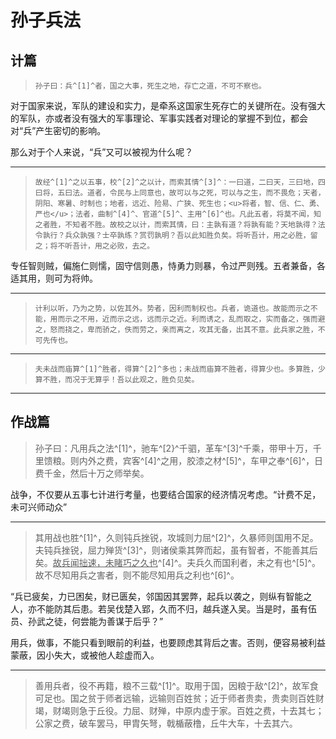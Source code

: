 # 孙子兵法

## 计篇

>     孙子曰：兵^[1]^者，国之大事，死生之地，存亡之道，不可不察也。

对于国家来说，军队的建设和实力，是牵系这国家生死存亡的关键所在。没有强大的军队，亦或者没有强大的军事理论、军事实践者对理论的掌握不到位，都会对“兵”产生密切的影响。

那么对于个人来说，“兵”又可以被视为什么呢？

[^1]: 指军队、军事

---

>     故经^[1]^之以五事，校^[2]^之以计，而索其情^[3]^：一曰道，二曰天，三曰地，四曰将，五曰法。道者，令民与上同意也，故可以与之死，可以与之生，而不畏危；天者，阴阳、寒暑、时制也；地者，远近、险易、广狭、死生也；<u>将者，智、信、仁、勇、严也</u>；法者，曲制^[4]^、官道^[5]^、主用^[6]^也。凡此五者，将莫不闻，知之者胜，不知者不胜。故校之以计，而索其情，曰：主孰有道？将孰有能？天地孰得？法令孰行？兵众孰强？士卒孰练？赏罚孰明？吾以此知胜负矣。将听吾计，用之必胜，留之；将不听吾计，用之必败，去之。

专任智则贼，偏施仁则懦，固守信则愚，恃勇力则暴，令过严则残。五者兼备，各适其用，则可为将帅。

[^1]: 度量、衡量
[^2]: 比较
[^3]: 判断胜负的情况
[^4]: 指军队的组织、编制制度
[^5]: 指将吏的任用、分工、管理制度
[^6]: 指军费、军需等方面的制度

---

>     计利以听，乃为之势，以佐其外。势者，因利而制权也。兵者，诡道也。故能而示之不能，用而示之不用，近而示之远，远而示之近。利而诱之，乱而取之，实而备之，强而避之，怒而挠之，卑而骄之，佚而劳之，亲而离之，攻其无备，出其不意。此兵家之胜，不可先传也。



---

>     夫未战而庙算^[1]^胜者，得算^[2]^多也；未战而庙算不胜者，得算少也。多算胜，少算不胜，而况于无算乎！吾以此观之，胜负见矣。



[^1]: 战略推演，战略筹备阶段进行的演绎。
[^2]: 胜算，指获胜的条件

---



## 作战篇

>   孙子曰：凡用兵之法^[1]^，驰车^[2}^千驷，革车^[3]^千乘，带甲十万，千里馈粮。则内外之费，宾客^[4]^之用，胶漆之材^[5]^，车甲之奉^[6]^，日费千金，然后十万之师举矣。

战争，不仅要从五事七计进行考量，也要结合国家的经济情况考虑。“计费不足，未可兴师动众”

[^1]: 规律、特点
[^2]: 轻型战车
[^3]: 重型战车
[^4]: 指外交方面的费用
[^5]: 泛指制作维修战车、兵器、甲胄的材料
[^6]: 指武器装备保养的费用



---

>   其用战也胜^[1]^，久则钝兵挫锐，攻城则力屈^[2]^，久暴师则国用不足。夫钝兵挫锐，屈力殚货^[3]^，则诸侯乘其弊而起，虽有智者，不能善其后矣。<u>故兵闻拙速，未睹巧之久也</u>^[4]^。夫兵久而国利者，未之有也^[5]^。故不尽知用兵之害者，则不能尽知用兵之利也^[6]^。

“兵已疲矣，力已困矣，财已匮矣，邻国因其罢弊，起兵以袭之，则纵有智能之人，亦不能防其后患。若吴伐楚入郢，久而不归，越兵遂入吴。当是时，虽有伍员、孙武之徒，何尝能为善谋于后乎？”

用兵，做事，不能只看到眼前的利益，也要顾虑其背后之害。否则，便容易被利益蒙蔽，因小失大，或被他人趁虚而入。

[^1]: 胜，指速胜。
[^2]: 屈：竭、尽
[^3]: 人力、物力被耗尽
[^4]: 兵贵出速，未睹有巧者久顿其兵于外也。
[^5]: 兵者凶器，久则生变
[^6]: 不先虑危亡之祸，则不足取利也。



---

>   善用兵者，役不再籍，粮不三载^[1]^。取用于国，因粮于敌^[2]^，故军食可足也。国之贫于师者远输，远输则百姓贫；近于师者贵卖，贵卖则百姓财竭，财竭则急于丘役。力屈、财殚，中原内虚于家。百姓之费，十去其七；公家之费，破车罢马，甲胄矢弩，戟楯蔽橹，丘牛大车，十去其六。

[^1]: 本句话的核心要义在于，节省国家的人力、物力、财力。
[^2]: 对于战争中的一些前期准备的装备资源要取用于国家，但是在战争之后，一些资源可以从敌方那里获取，来补充自己的亏损。


